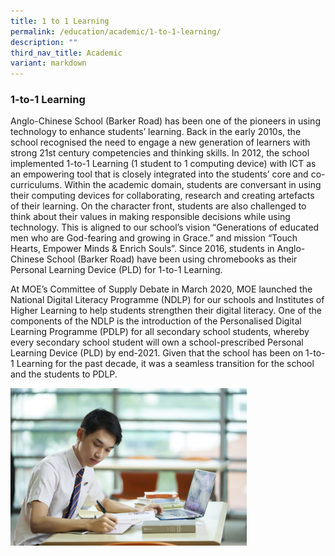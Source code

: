 ```yaml
---
title: 1 to 1 Learning
permalink: /education/academic/1-to-1-learning/
description: ""
third_nav_title: Academic
variant: markdown
---
```

### **1-to-1 Learning**
Anglo-Chinese School (Barker Road) has been one of the pioneers in using technology to enhance students’ learning. Back in the early 2010s, the school recognised the need to engage a new generation of learners with strong 21st century competencies and thinking skills. In 2012, the school implemented 1-to-1 Learning (1 student to 1 computing device) with ICT as an empowering tool that is closely integrated into the students’ core and co-curriculums. Within the academic domain, students are conversant in using their computing devices for collaborating, research and creating artefacts of their learning. On the character front, students are also challenged to think about their values in making responsible decisions while using technology. This is aligned to our school’s vision “Generations of educated men who are God-fearing and growing in Grace.” and mission “Touch Hearts, Empower Minds &amp; Enrich Souls”. Since 2016, students in Anglo-Chinese School (Barker Road) have been using chromebooks as their Personal Learning Device (PLD) for 1-to-1 Learning.

At MOE’s Committee of Supply Debate in March 2020, MOE launched the National Digital Literacy Programme (NDLP) for our schools and Institutes of Higher Learning to help students strengthen their digital literacy. One of the components of the NDLP is the introduction of the Personalised Digital Learning Programme (PDLP) for all secondary school students, whereby every secondary school student will own a school-prescribed Personal Learning Device (PLD) by end-2021. Given that the school has been on 1-to-1 Learning for the past decade, it was a seamless transition for the school and the students to PDLP.

<img src="/images/1to1learning.jpg" style="width:75%">